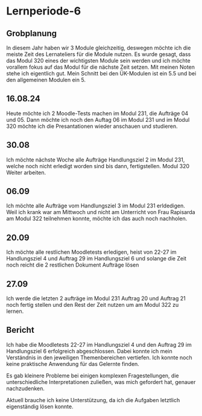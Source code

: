 # Lernperiode-6
## Grobplanung

In diesem Jahr haben wir 3 Module gleichzeitig, deswegen möchte ich die meiste Zeit des Lernateliers für die Module nutzen. Es wurde gesagt, dass das Modul 320 eines der wichtigsten Module sein werden und ich möchte vorallem fokus auf das Modul für die nächste Zeit setzen. Mit meinen Noten stehe ich eigentlich gut. Mein Schnitt bei den ÜK-Modulen ist ein 5.5 und bei den allgemeinen Modulen ein 5. 

## 16.08.24 

Heute möchte ich 2 Moodle-Tests machen im Modul 231, die Aufträge 04 und 05. Dann möchte ich noch den Auftag 06 im Modul 231 und im Modul 320 möchte ich die Presantationen wieder anschauen und studieren.

## 30.08
Ich möchte nächste Woche alle Aufträge Handlungsziel 2 im Modul 231, welche noch nicht erledigt worden sind bis dann, fertigstellen.
Modul 320 Weiter arbeiten.

## 06.09

Ich möchte alle Aufträge vom Handlungsziel 3 im Modul 231 erldedigen. Weil ich krank war am Mittwoch und nicht am Unterricht von Frau Rapisarda am Modul 322 teilnehmen konnte, möchte ich das auch noch nachholen.

## 20.09

Ich möchte alle restlichen Moodletests erledigen, heist von 22-27 im Handlungsziel 4 und Auftrag 29 im Handlungsziel 6 und solange die Zeit noch reicht die 2 restlichen Dokument Aufträge lösen

## 27.09

Ich werde die letzten 2 aufträge im Modul 231 Auftrag 20 und Auftrag 21 noch fertig stellen und den Rest der Zeit nutzen um am Modul 322 zu lernen.

## Bericht

Ich habe die Moodletests 22-27 im Handlungsziel 4 und den Auftrag 29 im Handlungsziel 6 erfolgreich abgeschlossen. Dabei konnte ich mein Verständnis in den jeweiligen Themenbereichen vertiefen. Ich konnte noch keine praktische Anwendung für das Gelernte finden.

Es gab kleinere Probleme bei einigen komplexen Fragestellungen, die unterschiedliche Interpretationen zuließen, was mich gefordert hat, genauer nachzudenken.

Aktuell brauche ich keine Unterstützung, da ich die Aufgaben letztlich eigenständig lösen konnte.







